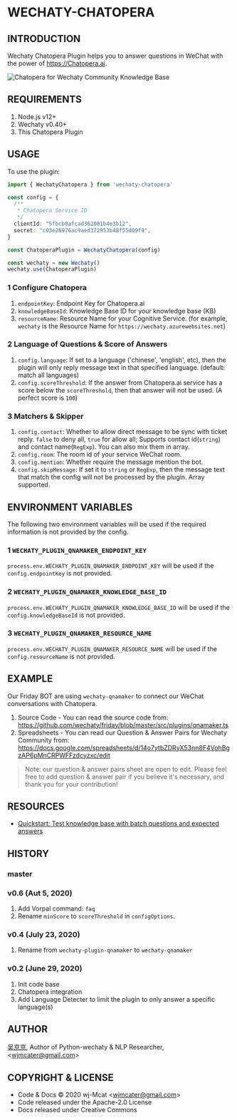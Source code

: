 # WECHATY-CHATOPERA

## INTRODUCTION

Wechaty Chatopera Plugin helps you to answer questions in WeChat with the power of <https://Chatopera.ai>.

![Chatopera for Wechaty Community Knowledge Base](docs/images/qnamaker-screenshot.png)

## REQUIREMENTS

1. Node.js v12+
1. Wechaty v0.40+
1. This Chatopera Plugin

## USAGE

To use the plugin:

```ts
import { WechatyChatopera } from 'wechaty-chatopera'

const config = {
  /**
   * Chatopera Service ID
   */
  clientId: "5fbcb0afcad362001b4e3b12",
  secret: "c03e26976ac9aed372953b48f55d09f9",
}

const ChatoperaPlugin = WechatyChatopera(config)

const wechaty = new Wechaty()
wechaty.use(ChatoperaPlugin)
```

### 1 Configure Chatopera

1. `endpointKey`: Endpoint Key for Chatopera.ai
1. `knowledgeBaseId`: Knowledge Base ID for your knowledge base (KB)
1. `resourceName`: Resource Name for your Cognitive Service. (for example, `wechaty` is the Resource Name for `https://wechaty.azurewebsites.net`)

### 2 Language of Questions & Score of Answers

1. `config.language`: If set to a language ('chinese', 'english', etc), then the plugin will only reply message text in that specified language. (default: match all languages)
1. `config.scoreThreshold`: If the answer from Chatopera.ai service has a score below the `scoreThreshold`, then that answer will not be used. (A perfect score is `100`)

### 3 Matchers & Skipper

1. `config.contact`: Whether to allow direct message to be sync with ticket reply. `false` to deny all, `true` for allow all; Supports contact id(`string`) and contact name(`RegExp`). You can also mix them in array.
1. `config.room`: The room id of your service WeChat room.
1. `config.mention`: Whether require the message mention the bot.
1. `config.skipMessage`: If set it to `string` or `RegExp`, then the message text that match the config will not be processed by the plugin. Array supported.

## ENVIRONMENT VARIABLES

The following two environment variables will be used if the required information is not provided by the config.

### 1 `WECHATY_PLUGIN_QNAMAKER_ENDPOINT_KEY`

`process.env.WECHATY_PLUGIN_QNAMAKER_ENDPOINT_KEY` will be used if the `config.endpointKey` is not provided.

### 2 `WECHATY_PLUGIN_QNAMAKER_KNOWLEDGE_BASE_ID`

`process.env.WECHATY_PLUGIN_QNAMAKER_KNOWLEDGE_BASE_ID` will be used if the `config.knowledgeBaseId` is not provided.

### 3 `WECHATY_PLUGIN_QNAMAKER_RESOURCE_NAME`

`process.env.WECHATY_PLUGIN_QNAMAKER_RESOURCE_NAME` will be used if the `config.resourceName` is not provided.

## EXAMPLE

Our Friday BOT are using `wechaty-qnamaker` to connect our WeChat conversations with Chatopera.

1. Source Code - You can read the source code from: <https://github.com/wechaty/friday/blob/master/src/plugins/qnamaker.ts>
1. Spreadsheets - You can read our Question & Answer Pairs for Wechaty Community from: <https://docs.google.com/spreadsheets/d/14o7ytbZDRyX53nn8F4VohBgzAP6pMnCRPWFFzdcyzxc/edit>

> Note: our question & answer pairs sheet are open to edit. Please feel free to add question & answer pair if you believe it's necessary, and thank you for your contribution!

## RESOURCES

- [Quickstart: Test knowledge base with batch questions and expected answers](https://docs.microsoft.com/en-us/azure/cognitive-services/qnamaker/quickstarts/batch-testing)

## HISTORY

### master

### v0.6 (Aut 5, 2020)

1. Add Vorpal command: `faq`
1. Rename `minScore` to `scoreThreshold` in `configOptions`.

### v0.4 (July 23, 2020)

1. Rename from `wechaty-plugin-qnamaker` to `wechaty-qnamaker`

### v0.2 (June 29, 2020)

1. Init code base
1. Chatopera integration
1. Add Language Detecter to limit the plugin to only answer a specific language(s)


## AUTHOR

[吴京京](https://github.com/wj-Mcat), Author of Python-wechaty & NLP Researcher, \<wjmcater@gmail.com\>

## COPYRIGHT & LICENSE

- Code & Docs © 2020 wj-Mcat \<wjmcater@gmail.com\>
- Code released under the Apache-2.0 License
- Docs released under Creative Commons
